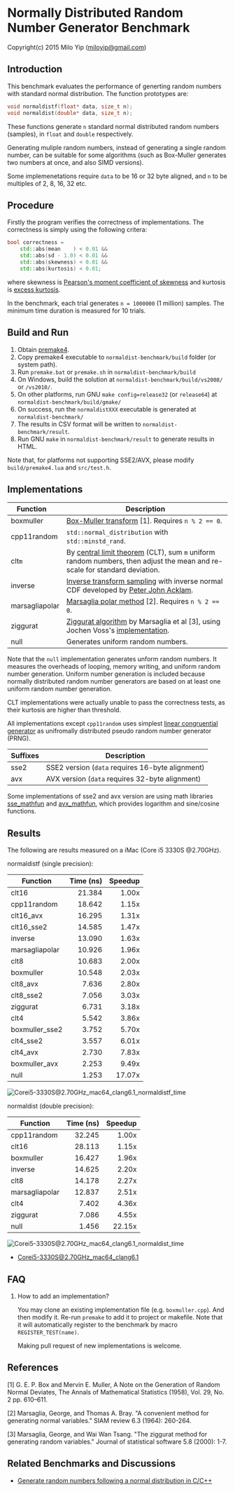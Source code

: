# Normally Distributed Random Number Generator Benchmark

Copyright(c) 2015 Milo Yip (miloyip@gmail.com)

## Introduction

This benchmark evaluates the performance of generting random numbers with standard normal distribution. The function prototypes are:

~~~~~~~~cpp
void normaldistf(float* data, size_t n);
void normaldist(double* data, size_t n);
~~~~~~~~

These functions generate `n` standard normal distributed random numbers (samples), in `float` and `double` respectively. 

Generating muliple random numbers, instead of generating a single random number, can be suitable for some algorithms (such as Box-Muller generates two numbers at once, and also SIMD versions).

Some implemenetations require `data` to be 16 or 32 byte aligned, and `n` to be multiples of 2, 8, 16, 32 etc.

## Procedure

Firstly the program verifies the correctness of implementations. The correctness is simply using the following critera:

~~~cpp
bool correctness = 
    std::abs(mean    ) < 0.01 &&
    std::abs(sd - 1.0) < 0.01 &&
    std::abs(skewness) < 0.01 &&
    std::abs(kurtosis) < 0.01;
~~~

where skewness is [Pearson's moment coefficient of skewness](https://en.wikipedia.org/wiki/Skewness#Pearson.27s_moment_coefficient_of_skewness) and kurtosis is [excess kurtosis](https://en.wikipedia.org/wiki/Kurtosis#Pearson_moments).

In the benchmark, each trial generates `n = 1000000` (1 million) samples. The minimum time duration is measured for 10 trials.

## Build and Run

1. Obtain [premake4](http://industriousone.com/premake/download).
2. Copy premake4 executable to `normaldist-benchmark/build` folder (or system path).
3. Run `premake.bat` or `premake.sh` in `normaldist-benchmark/build`
4. On Windows, build the solution at `normaldist-benchmark/build/vs2008/` or `/vs2010/`.
5. On other platforms, run GNU `make config=release32` (or `release64`) at `normaldist-benchmark/build/gmake/`
6. On success, run the `normaldistXXX` executable is generated at `normaldist-benchmark/`
7. The results in CSV format will be written to `normaldist-benchmark/result`.
8. Run GNU `make` in `normaldist-benchmark/result` to generate results in HTML.

Note that, for platforms not supporting SSE2/AVX, please modify `build/premake4.lua` and `src/test.h`.

## Implementations

Function       | Description
---------------|-----------
boxmuller      | [Box-Muller transform](https://en.wikipedia.org/wiki/Box%E2%80%93Muller_transform) [1]. Requires `n % 2 == 0`.
cpp11random    | `std::normal_distribution` with `std::minstd_rand`.
clt`m`         | By [central limit theorem](https://en.wikipedia.org/wiki/Central_limit_theorem) (CLT), sum `m` uniform random numbers, then adjust the mean and re-scale for standard deviation.
inverse        | [Inverse transform sampling](https://en.wikipedia.org/wiki/Inverse_transform_sampling) with inverse normal CDF developed by [Peter John Acklam](http://home.online.no/~pjacklam/notes/invnorm/). 
marsagliapolar | [Marsaglia polar method](https://en.wikipedia.org/wiki/Marsaglia_polar_method) [2]. Requires `n % 2 == 0`.
ziggurat       | [Ziggurat algorithm](https://en.wikipedia.org/wiki/Ziggurat_algorithm) by Marsaglia et al [3], using Jochen Voss's [implementation](http://www.seehuhn.de/pages/ziggurat).
null           | Generates uniform random numbers.

Note that the `null` implementation generates unform random numbers. It measures the overheads of looping, memory writing, and uniform random number generation. Uniform number generation is included because normally distributed random number generators are based on at least one uniform random number generation.

CLT implementations were actually unable to pass the correctness tests, as their kurtosis are higher than threshold.

All implementations except `cpp11random` uses simplest [linear congruential generator](https://en.wikipedia.org/wiki/Linear_congruential_generator) as unifromally distributed pseudo random number generator (PRNG). 

Suffixes       | Description
---------------|-----------
sse2           | SSE2 version (`data` requires 16-byte alignment)
avx            | AVX version (`data` requires 32-byte alignment)

Some implementations of sse2 and avx version are using math libraries [sse_mathfun](http://gruntthepeon.free.fr/ssemath/) and [avx_mathfun](http://software-lisc.fbk.eu/avx_mathfun/), which provides logarithm and sine/cosine functions.

## Results

The following are results measured on a iMac (Core i5 3330S @2.70GHz).

normaldistf (single precision):

Function        | Time (ns)   | Speedup
----------------|------------:|--------:
clt16           | 21.384      | 1.00x
cpp11random     | 18.642      | 1.15x
clt16_avx       | 16.295      | 1.31x
clt16_sse2      | 14.585      | 1.47x
inverse         | 13.090      | 1.63x
marsagliapolar  | 10.926      | 1.96x
clt8            | 10.683      | 2.00x
boxmuller       | 10.548      | 2.03x
clt8_avx        | 7.636       | 2.80x
clt8_sse2       | 7.056       | 3.03x
ziggurat        | 6.731       | 3.18x
clt4            | 5.542       | 3.86x
boxmuller_sse2  | 3.752       | 5.70x
clt4_sse2       | 3.557       | 6.01x
clt4_avx        | 2.730       | 7.83x
boxmuller_avx   | 2.253       | 9.49x
null            | 1.253       | 17.07x

![Corei5-3330S@2.70GHz_mac64_clang6.1_normaldistf_time](Corei5-3330S@2.70GHz_mac64_clang6.1_normaldistf_time.png)

normaldist (double precision):

Function       | Time (ns)  | Speedup
---------------|-----------:|--------:
cpp11random    | 32.245     | 1.00x
clt16          | 28.113     | 1.15x
boxmuller      | 16.427     | 1.96x
inverse        | 14.625     | 2.20x
clt8           | 14.178     | 2.27x
marsagliapolar | 12.837     | 2.51x
clt4           | 7.402      | 4.36x
ziggurat       | 7.086      | 4.55x
null           | 1.456      | 22.15x

![Corei5-3330S@2.70GHz_mac64_clang6.1_normaldist_time](Corei5-3330S@2.70GHz_mac64_clang6.1_normaldist_time.png)

* [Corei5-3330S@2.70GHz_mac64_clang6.1](http://rawgit.com/miloyip/normaldist-benchmark/master/result/Corei5-3330S@2.70GHz_mac64_clang6.1.html)

## FAQ

1. How to add an implementation?
   
   You may clone an existing implementation file (e.g. `boxmuller.cpp`). And then modify it. Re-run `premake` to add it to project or makefile. Note that it will automatically register to the benchmark by macro `REGISTER_TEST(name)`.

   Making pull request of new implementations is welcome.

## References

[1] G. E. P. Box and Mervin E. Muller, A Note on the Generation of Random Normal Deviates, The Annals of Mathematical Statistics (1958), Vol. 29, No. 2 pp. 610–611.

[2] Marsaglia, George, and Thomas A. Bray. "A convenient method for generating normal variables." SIAM review 6.3 (1964): 260-264.

[3] Marsaglia, George, and Wai Wan Tsang. "The ziggurat method for generating random variables." Journal of statistical software 5.8 (2000): 1-7.

## Related Benchmarks and Discussions

* [Generate random numbers following a normal distribution in C/C++](http://stackoverflow.com/questions/2325472/generate-random-numbers-following-a-normal-distribution-in-c-c)
